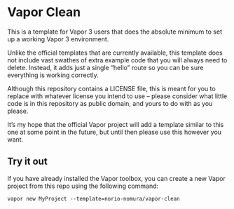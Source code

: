 # Vapor Clean

This is a template for Vapor 3 users that does the absolute minimum to set up a working Vapor 3 environment.

Unlike the official templates that are currently available, this template does not include vast swathes of extra example code that you will always need to delete. Instead, it adds just a single “hello” route so you can be sure everything is working correctly.

Although this repository contains a LICENSE file, this is meant for you to replace with whatever license you intend to use – please consider what little code is in this repository as public domain, and yours to do with as you please.

It’s my hope that the official Vapor project will add a template similar to this one at some point in the future, but until then please use this however you want.

## Try it out

If you have already installed the Vapor toolbox, you can create a new Vapor project from this repo using the following command:

    vapor new MyProject --template=norio-nomura/vapor-clean
